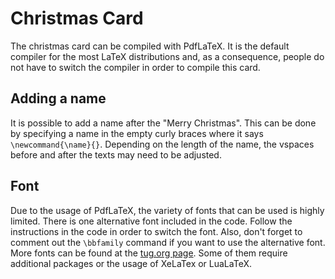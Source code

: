 # Christmas Card
The christmas card can be compiled with PdfLaTeX. It is the default compiler for the most LaTeX distributions and, as a consequence, people do not have to switch the compiler in order to compile this card.

## Adding a name
It is possible to add a name after the "Merry Christmas". This can be done by specifying a name in the empty curly braces where it says `\newcommand{\name}{}`.
Depending on the length of the name, the vspaces before and after the texts may need to be adjusted. 

## Font
Due to the usage of PdfLaTeX, the variety of fonts that can be used is highly limited. There is one alternative font included in the code. Follow the instructions in the code in order to switch the font. Also, don't forget to comment out the `\bbfamily` command if you want to use the alternative font.
More fonts can be found at the [tug.org page](https://tug.org/FontCatalogue/). Some of them require additional packages or the usage of XeLaTex or LuaLaTeX.
